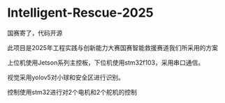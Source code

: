 # Intelligent-Rescue-2025

国赛寄了，代码开源

此项目是2025年工程实践与创新能力大赛国赛智能救援赛道我们所采用的方案

上位机使用Jetson系列主控板，下位机使用stm32f103，采用串口通信。

视觉采用yolov5对小球和安全区进行识别。

控制使用stm32进行对2个电机和2个舵机的控制

